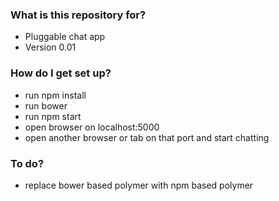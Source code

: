 ### What is this repository for? ###

* Pluggable chat app
* Version 0.01

### How do I get set up? ###

* run npm install
* run bower
* run npm start
* open browser on localhost:5000
* open another browser or tab on that port and start chatting

### To do? ###

* replace bower based polymer with npm based polymer